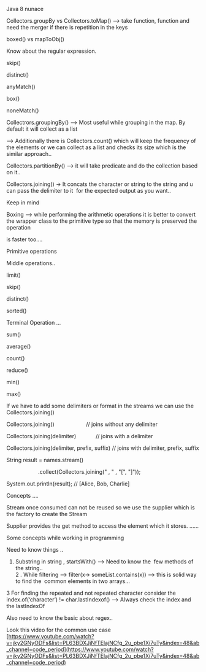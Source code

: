 
Java 8 nunace

  
Collectors.groupBy vs Collectors.toMap() —> take function, function and need the merger if there is repetition in the keys

boxed() vs mapToObj()

Know about the regular expression. 

skip()

distinct()

anyMatch()

box()

noneMatch()

Collectrors.groupingBy() —> Most useful while grouping in the map. By default it will collect as a list 

—> Additionally there is Collectors.count() which will keep the frequency of the elements or we can collect as a list and checks its size which is the similar approach..

  

Collectors.partitionBy() —> it will take predicate and do the collection based on it..

Collectors.joining() -> It concats the character or string to the string and u can pass the delimiter to it  for the expected output as you want..

  
Keep in mind  
  
Boxing —> while performing the arithmetic operations it is better to convert the wrapper class to the primitive type so that the memory is preserved the operation 

is faster too….

  

Primitive operations 

  

Middle operations..  
  
limit()

skip()

distinct()

sorted()


Terminal Operation …

sum()

average()

count()

reduce()

min()

max()

  
If we have to add some delimiters or format in the streams we can use the Collectors.joining()  
  
Collectors.joining()                     // joins without any delimiter  

Collectors.joining(delimiter)             // joins with a delimiter  

Collectors.joining(delimiter, prefix, suffix) // joins with delimiter, prefix, suffix  
  
String result = names.stream()

                     .collect(Collectors.joining(" , " , "[",  "]"));

System.out.println(result); // [Alice, Bob, Charlie]  
  
  
Concepts ….  

Stream once consumed can not be reused so we use the supplier which is the factory to create the Stream  
  
  
Supplier provides the get method to access the element which it stores. ……  
  
Some concepts while working in programming  
  
  
Need to know things ..  
  
1. Substring in string , startsWith() —> Need to know the  few methods of the string..   
2 . While filtering —> filter(x-> someList.contains(x)) —> this is solid way to find the  common elements in two arrays…

3 For finding the repeated and not repeated character consider the  index.of(‘character’) != char.lastIndexof() —> Always check the index and the lastIndexOf  

Also need to know the basic about regex..  
  
  
Look this video for the common use case  
[https://www.youtube.com/watch?v=jky2GNyODFs&list=PL63BDXJjNfTElajNCfg_2u_pbe1Xi7uTy&index=48&ab_channel=code_period](https://www.youtube.com/watch?v=jky2GNyODFs&list=PL63BDXJjNfTElajNCfg_2u_pbe1Xi7uTy&index=48&ab_channel=code_period)